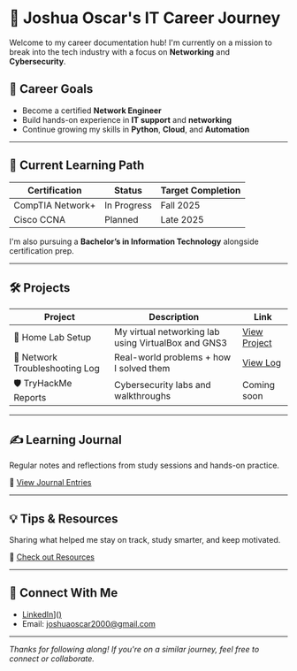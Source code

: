 # 🚀 Joshua Oscar's IT Career Journey

Welcome to my career documentation hub! I'm currently on a mission to break into the tech industry with a focus on **Networking** and **Cybersecurity**.

## 🎯 Career Goals
- Become a certified **Network Engineer**
- Build hands-on experience in **IT support** and **networking**
- Continue growing my skills in **Python**, **Cloud**, and **Automation**

---

## 📘 Current Learning Path

| Certification        | Status       | Target Completion |
|----------------------|--------------|-------------------|
| CompTIA Network+     | In Progress  | Fall 2025         |
| Cisco CCNA           | Planned      | Late 2025         |

I'm also pursuing a **Bachelor’s in Information Technology** alongside certification prep.

---

## 🛠️ Projects

| Project | Description | Link |
|--------|-------------|------|
| 🧪 Home Lab Setup | My virtual networking lab using VirtualBox and GNS3 | [View Project](./projects/home-lab.md) |
| 📡 Network Troubleshooting Log | Real-world problems + how I solved them | [View Log](./logs/network-troubleshooting.md) |
| 🛡️ TryHackMe Reports | Cybersecurity labs and walkthroughs | Coming soon |

---

## ✍️ Learning Journal

Regular notes and reflections from study sessions and hands-on practice.

📂 [View Journal Entries](./journal/)

---

## 💡 Tips & Resources

Sharing what helped me stay on track, study smarter, and keep motivated.

📂 [Check out Resources](./resources/)

---

## 🔗 Connect With Me

- [LinkedIn]([)]([)](https://www.linkedin.com/in/joshua-oscar/)   
- Email: joshuaoscar2000@gmail.com

---

_Thanks for following along! If you're on a similar journey, feel free to connect or collaborate._
